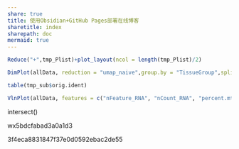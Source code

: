 ```yaml
---
share: true
title: 使用Obsidian+GitHub Pages部署在线博客
sharetitle: index
sharepath: doc
mermaid: true
---
```


```R
Reduce("+",tmp_Plist)+plot_layout(ncol = length(tmp_Plist)/2)

DimPlot(allData, reduction = "umap_naive",group.by = "TissueGroup",split.by = "TissueGroup",ncol = 6,pt.size = 1.5)

table(tmp_sub$orig.ident)

VlnPlot(allData, features = c("nFeature_RNA", "nCount_RNA", "percent.mt"),group.by = "orig.ident", ncol = 3,pt.size = 0)
```

intersect()


wx5bdcfabad3a0a1d3

3f4eca8831847f37e0d0592ebac2de55